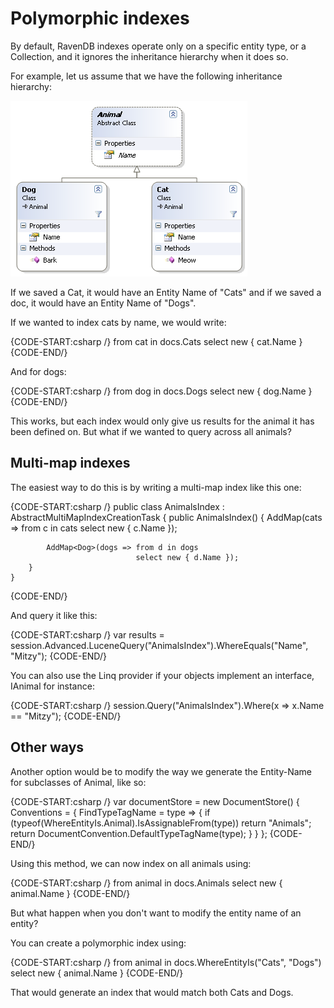 # Polymorphic indexes

By default, RavenDB indexes operate only on a specific entity type, or a Collection, and it ignores the inheritance hierarchy when it does so.

For example, let us assume that we have the following inheritance hierarchy:

![Figure 1: Polymorphic indexes](images/polymorphic_indexes_faq.png)

If we saved a Cat, it would have an Entity Name of "Cats" and if we saved a doc, it would have an Entity Name of "Dogs".

If we wanted to index cats by name, we would write:

{CODE-START:csharp /}
    from cat in docs.Cats
    select new { cat.Name }
{CODE-END/}

And for dogs:

{CODE-START:csharp /}
    from dog in docs.Dogs
    select new { dog.Name }
{CODE-END/}

This works, but each index would only give us results for the animal it has been defined on. But what if we wanted to query across all animals?

## Multi-map indexes

The easiest way to do this is by writing a multi-map index like this one:

{CODE-START:csharp /}
	public class AnimalsIndex : AbstractMultiMapIndexCreationTask
	{
		public AnimalsIndex()
		{
			AddMap<Cat>(cats => from c in cats
								select new { c.Name });

			AddMap<Dog>(dogs => from d in dogs
								select new { d.Name });
		}
	}
{CODE-END/}

And query it like this:

{CODE-START:csharp /}
var results = session.Advanced.LuceneQuery<object>("AnimalsIndex").WhereEquals("Name", "Mitzy");
{CODE-END/}

You can also use the Linq provider if your objects implement an interface, IAnimal for instance:

{CODE-START:csharp /}
session.Query<IAnimal>("AnimalsIndex").Where(x => x.Name == "Mitzy");
{CODE-END/}

## Other ways

Another option would be to modify the way we generate the Entity-Name for subclasses of Animal, like so:

{CODE-START:csharp /}
    var documentStore = new DocumentStore()
    {
        Conventions =
            {
                FindTypeTagName = type =>
                                    {
                                        if (typeof(WhereEntityIs.Animal).IsAssignableFrom(type))
                                            return "Animals";
                                          return DocumentConvention.DefaultTypeTagName(type);
                                    }
            }
    };
{CODE-END/}

Using this method, we can now index on all animals using:

{CODE-START:csharp /}
    from animal in docs.Animals
    select new { animal.Name }
{CODE-END/}

But what happen when you don't want to modify the entity name of an entity?

You can create a polymorphic index using:

{CODE-START:csharp /}
     from animal in docs.WhereEntityIs("Cats", "Dogs")
     select new { animal.Name }
{CODE-END/}

That would generate an index that would match both Cats and Dogs.
